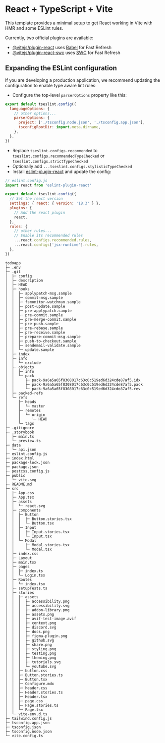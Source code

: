 # React + TypeScript + Vite

This template provides a minimal setup to get React working in Vite with HMR and some ESLint rules.

Currently, two official plugins are available:

- [@vitejs/plugin-react](https://github.com/vitejs/vite-plugin-react/blob/main/packages/plugin-react/README.md) uses [Babel](https://babeljs.io/) for Fast Refresh
- [@vitejs/plugin-react-swc](https://github.com/vitejs/vite-plugin-react-swc) uses [SWC](https://swc.rs/) for Fast Refresh

## Expanding the ESLint configuration

If you are developing a production application, we recommend updating the configuration to enable type aware lint rules:

- Configure the top-level `parserOptions` property like this:

```js
export default tseslint.config({
  languageOptions: {
    // other options...
    parserOptions: {
      project: ['./tsconfig.node.json', './tsconfig.app.json'],
      tsconfigRootDir: import.meta.dirname,
    },
  },
})
```

- Replace `tseslint.configs.recommended` to `tseslint.configs.recommendedTypeChecked` or `tseslint.configs.strictTypeChecked`
- Optionally add `...tseslint.configs.stylisticTypeChecked`
- Install [eslint-plugin-react](https://github.com/jsx-eslint/eslint-plugin-react) and update the config:

```js
// eslint.config.js
import react from 'eslint-plugin-react'

export default tseslint.config({
  // Set the react version
  settings: { react: { version: '18.3' } },
  plugins: {
    // Add the react plugin
    react,
  },
  rules: {
    // other rules...
    // Enable its recommended rules
    ...react.configs.recommended.rules,
    ...react.configs['jsx-runtime'].rules,
  },
})
```

```
todoapp
├─ .env
├─ .git
│  ├─ config
│  ├─ description
│  ├─ HEAD
│  ├─ hooks
│  │  ├─ applypatch-msg.sample
│  │  ├─ commit-msg.sample
│  │  ├─ fsmonitor-watchman.sample
│  │  ├─ post-update.sample
│  │  ├─ pre-applypatch.sample
│  │  ├─ pre-commit.sample
│  │  ├─ pre-merge-commit.sample
│  │  ├─ pre-push.sample
│  │  ├─ pre-rebase.sample
│  │  ├─ pre-receive.sample
│  │  ├─ prepare-commit-msg.sample
│  │  ├─ push-to-checkout.sample
│  │  ├─ sendemail-validate.sample
│  │  └─ update.sample
│  ├─ index
│  ├─ info
│  │  └─ exclude
│  ├─ objects
│  │  ├─ info
│  │  └─ pack
│  │     ├─ pack-9a6a5a65f8308017c63c0c519ed6d324cde87af5.idx
│  │     ├─ pack-9a6a5a65f8308017c63c0c519ed6d324cde87af5.pack
│  │     └─ pack-9a6a5a65f8308017c63c0c519ed6d324cde87af5.rev
│  ├─ packed-refs
│  └─ refs
│     ├─ heads
│     │  └─ master
│     ├─ remotes
│     │  └─ origin
│     │     └─ HEAD
│     └─ tags
├─ .gitignore
├─ .storybook
│  ├─ main.ts
│  └─ preview.ts
├─ data
│  └─ api.json
├─ eslint.config.js
├─ index.html
├─ package-lock.json
├─ package.json
├─ postcss.config.js
├─ public
│  └─ vite.svg
├─ README.md
├─ src
│  ├─ App.css
│  ├─ App.tsx
│  ├─ assets
│  │  └─ react.svg
│  ├─ components
│  │  ├─ Button
│  │  │  ├─ Button.stories.tsx
│  │  │  └─ Button.tsx
│  │  ├─ Input
│  │  │  ├─ Input.stories.tsx
│  │  │  └─ Input.tsx
│  │  └─ Modal
│  │     ├─ Modal.stories.tsx
│  │     └─ Modal.tsx
│  ├─ index.css
│  ├─ Layout
│  ├─ main.tsx
│  ├─ pages
│  │  ├─ index.ts
│  │  └─ Login.tsx
│  ├─ Routes
│  │  └─ index.tsx
│  ├─ setupTests.ts
│  ├─ stories
│  │  ├─ assets
│  │  │  ├─ accessibility.png
│  │  │  ├─ accessibility.svg
│  │  │  ├─ addon-library.png
│  │  │  ├─ assets.png
│  │  │  ├─ avif-test-image.avif
│  │  │  ├─ context.png
│  │  │  ├─ discord.svg
│  │  │  ├─ docs.png
│  │  │  ├─ figma-plugin.png
│  │  │  ├─ github.svg
│  │  │  ├─ share.png
│  │  │  ├─ styling.png
│  │  │  ├─ testing.png
│  │  │  ├─ theming.png
│  │  │  ├─ tutorials.svg
│  │  │  └─ youtube.svg
│  │  ├─ button.css
│  │  ├─ Button.stories.ts
│  │  ├─ Button.tsx
│  │  ├─ Configure.mdx
│  │  ├─ header.css
│  │  ├─ Header.stories.ts
│  │  ├─ Header.tsx
│  │  ├─ page.css
│  │  ├─ Page.stories.ts
│  │  └─ Page.tsx
│  └─ vite-env.d.ts
├─ tailwind.config.js
├─ tsconfig.app.json
├─ tsconfig.json
├─ tsconfig.node.json
└─ vite.config.ts

```